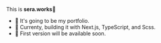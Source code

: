 This is <strong>sera.works</strong>:wave:
- :pushpin: It's going to be my portfolio. 
- :wrench: Currenty, building it with Next.js, TypeScript, and Scss.
- :gem: First version will be available soon. 
